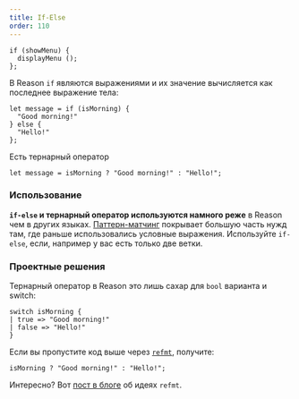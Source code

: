 ```yaml
---
title: If-Else
order: 110
---
```


```reason
if (showMenu) {
  displayMenu ();
};
```

В Reason `if` являются выражениями и их значение вычисляется как последнее выражение тела:

```reason
let message = if (isMorning) {
  "Good morning!"
} else {
  "Hello!"
};
```

Есть тернарный оператор

```reason
let message = isMorning ? "Good morning!" : "Hello!";
```

### Использование

**`if-else` и тернарный оператор используются намного реже** в Reason чем в других языках.
[Паттерн-матчинг](../../guide/language/pattern-matching) покрывает большую часть нужд там, где
раньше использовались условные выражения. Используйте `if-else`, если, например у вас есть
только две ветки.

### Проектные решения

Тернарный оператор в Reason это лишь сахар для `bool` варианта и switch:

```reason
switch isMorning {
| true => "Good morning!"
| false => "Hello!"
}
```

Если вы пропустите код выше через [`refmt`](../../guide/editor-tools/extra-goodies#refmt), получите:

```reason
isMorning ? "Good morning!" : "Hello!";
```

Интересно? Вот [пост в блоге](https://medium.com/@chenglou/cool-things-reason-formatter-does-9e1f79e25a82) об идеях `refmt`.
